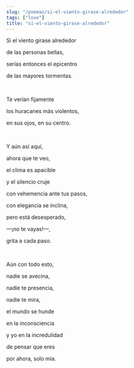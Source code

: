 ```yaml
---
slug: "/poemas/si-el-viento-girase-alrededor"
tags: ["love"]
title: "si-el-viento-girase-alrededor"
---
```

Si el viento girase alrededor

de las personas bellas,

serías entonces el epicentro

de las mayores tormentas.

&nbsp;

Te verían fijamente

los huracanes más violentos,

en sus ojos, en su centro.

&nbsp;

Y aún así aquí,

ahora que te veo,

el clima es apacible

y el silencio cruje

con vehemencia ante tus pasos,

con elegancia se inclina,

pero está desesperado,

—¡no te vayas!—,

grita a cada paso.

&nbsp;

Aún con todo esto,

nadie se avecina,

nadie te presencia,

nadie te mira,

el mundo se hunde

en la inconsciencia

y yo en la incredulidad

de pensar que eres

por ahora, solo mía.